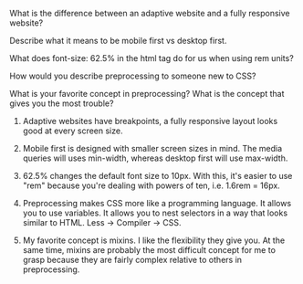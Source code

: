 What is the difference between an adaptive website and a fully responsive website?

Describe what it means to be mobile first vs desktop first.

What does font-size: 62.5% in the html tag do for us when using rem units?

How would you describe preprocessing to someone new to CSS?

What is your favorite concept in preprocessing? What is the concept that gives you the most trouble?





1. Adaptive websites have breakpoints, a fully responsive layout looks good at every screen size.

2. Mobile first is designed with smaller screen sizes in mind. The media queries will uses min-width, whereas desktop first will use max-width.

3. 62.5% changes the default font size to 10px. With this, it's easier to use "rem" because you're dealing with powers of ten, i.e. 1.6rem = 16px.

4. Preprocessing makes CSS more like a programming language. It allows you to use variables. It allows you to nest selectors in a way that looks similar to HTML. Less -> Compiler -> CSS. 

5. My favorite concept is mixins. I like the flexibility they give you. At the same time, mixins are probably the most difficult concept for me to grasp because they are fairly complex relative to others in preprocessing. 
